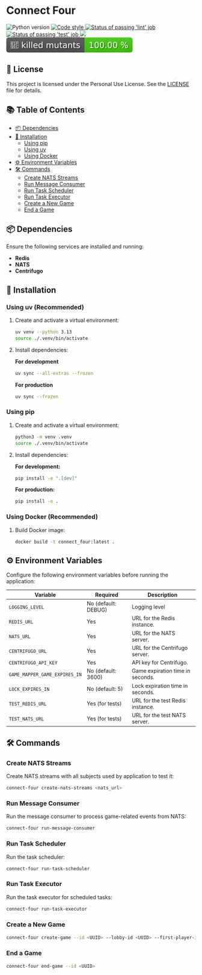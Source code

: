 # Connect Four

<p align="left">
   <a>
      <img src="https://img.shields.io/badge/python-3.13-blue?logo=python" alt="Python version">
   </a>
   <a href="https://github.com/astral-sh/ruff">
      <img src="https://img.shields.io/badge/code_style-ruff-%236b00ff?logo=python" alt="Code style">
   </a>
   <a href="https://github.com/gaems12/connect-four/actions/workflows/lint-and-test.yaml">
      <img src="https://img.shields.io/github/actions/workflow/status/gaems12/connect-four/lint-and-test.yaml?label=lint&logo=github" alt="Status of passing 'lint' job">
   </a>
   <a href="https://github.com/gaems12/connect-four/actions/workflows/lint-and-test.yaml">
      <img src="https://img.shields.io/github/actions/workflow/status/gaems12/connect-four/lint-and-test.yaml?label=test&logo=github" alt="Status of passing 'test' job">
   </a>
   <a href="https://codecov.io/gh/gaems12/connect-four" >
      <img src="https://codecov.io/gh/gaems12/connect-four/graph/badge.svg?token=TMXVV6QQQ7"/>
   </a>
   <a href="https://github.com/gaems12/connect-four/actions/workflows/mutation-test.yaml">
      <img src="./assets/killed_mutants_badge.svg">
   </a>
</p>

## 📜 License

This project is licensed under the Personal Use License. See the [LICENSE](LICENSE) file for details.

## 📚 Table of Contents

- [📦 Dependencies](#-dependencies)
- [🚀 Installation](#-installation)
  - [Using pip](#using-pip)
  - [Using uv](#using-uv)
  - [Using Docker](#using-docker)
- [⚙️ Environment Variables](#%EF%B8%8F-environment-variables)
- [🛠️ Commands](#%EF%B8%8F-commands)
  - [Create NATS Streams](#create-nats-streams)
  - [Run Message Consumer](#run-message-consumer)
  - [Run Task Scheduler](#run-task-scheduler)
  - [Run Task Executor](#run-task-executor)
  - [Create a New Game](#create-a-new-game)
  - [End a Game](#end-a-game)

## 📦 Dependencies

Ensure the following services are installed and running:

- **Redis**
- **NATS**
- **Centrifugo**

## 🚀 Installation

### Using uv (Recommended)

1. Create and activate a virtual environment:
   ```bash
   uv venv --python 3.13
   source ./.venv/bin/activate
   ```

2. Install dependencies:

   **For development**
   ```bash
   uv sync --all-extras --frozen
   ```

   **For production**
   ```bash
   uv sync --frozen
   ```

### Using pip

1. Create and activate a virtual environment:
   ```bash
   python3 -m venv .venv
   source ./.venv/bin/activate
   ```

2. Install dependencies:

   **For development:**
   ```bash
   pip install -e ".[dev]"
   ```

   **For production:**
   ```bash
   pip install -e .
   ```

### Using Docker (Recommended)

1. Build Docker image:

   ```bash
   docker build -t connect_four:latest .
   ```

## ⚙️ Environment Variables

Configure the following environment variables before running the application:

<div align="center">

| Variable                     | Required            | Description                              |
|------------------------------|---------------------|------------------------------------------|
| `LOGGING_LEVEL`              | No (default: DEBUG) | Logging level                            |
| `REDIS_URL`                  | Yes                 | URL for the Redis instance.              |
| `NATS_URL`                   | Yes                 | URL for the NATS server.                 |
| `CENTRIFUGO_URL`             | Yes                 | URL for the Centrifugo server.           |
| `CENTRIFUGO_API_KEY`         | Yes                 | API key for Centrifugo.                  |
| `GAME_MAPPER_GAME_EXPIRES_IN`| No (default: 3600)  | Game expiration time in seconds.         |
| `LOCK_EXPIRES_IN`            | No (default: 5)     | Lock expiration time in seconds.         |
| `TEST_REDIS_URL`             | Yes (for tests)     | URL for the test Redis instance.         |
| `TEST_NATS_URL`              | Yes (for tests)     | URL for the test NATS server.            |

</div>

## 🛠️ Commands

### Create NATS Streams

Create NATS streams with all subjects used by application to test it:
```bash
connect-four create-nats-streams <nats_url>
```

### Run Message Consumer

Run the message consumer to process game-related events from NATS:
```bash
connect-four run-message-consumer
```

### Run Task Scheduler

Run the task scheduler:
```bash
connect-four run-task-scheduler
```

### Run Task Executor

Run the task executor for scheduled tasks:
```bash
connect-four run-task-executor
```

### Create a New Game

```bash
connect-four create-game --id <UUID> --lobby-id <UUID> --first-player-id <UUID> --second-player-id <UUID> --time-for-each-player <number_of_seconds>
```

### End a Game

```bash
connect-four end-game --id <UUID>
```
